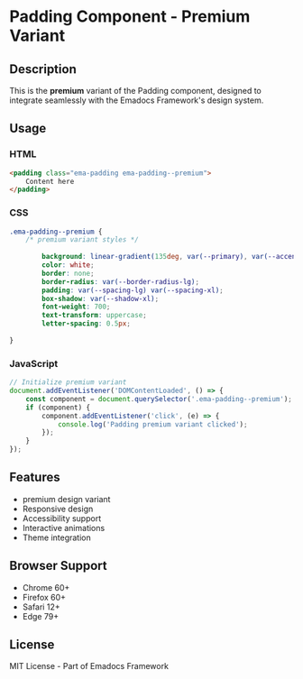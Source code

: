 # Padding Component - Premium Variant

## Description
This is the **premium** variant of the Padding component, designed to integrate seamlessly with the Emadocs Framework's design system.

## Usage

### HTML
```html
<padding class="ema-padding ema-padding--premium">
    Content here
</padding>
```

### CSS
```css
.ema-padding--premium {
    /* premium variant styles */
    
        background: linear-gradient(135deg, var(--primary), var(--accent));
        color: white;
        border: none;
        border-radius: var(--border-radius-lg);
        padding: var(--spacing-lg) var(--spacing-xl);
        box-shadow: var(--shadow-xl);
        font-weight: 700;
        text-transform: uppercase;
        letter-spacing: 0.5px;
    
}
```

### JavaScript
```javascript
// Initialize premium variant
document.addEventListener('DOMContentLoaded', () => {
    const component = document.querySelector('.ema-padding--premium');
    if (component) {
        component.addEventListener('click', (e) => {
            console.log('Padding premium variant clicked');
        });
    }
});
```

## Features
- premium design variant
- Responsive design
- Accessibility support
- Interactive animations
- Theme integration

## Browser Support
- Chrome 60+
- Firefox 60+
- Safari 12+
- Edge 79+

## License
MIT License - Part of Emadocs Framework
